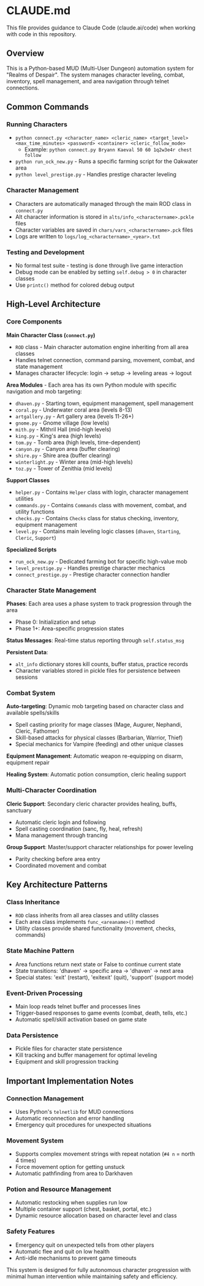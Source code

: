 # CLAUDE.md

This file provides guidance to Claude Code (claude.ai/code) when working with code in this repository.

## Overview

This is a Python-based MUD (Multi-User Dungeon) automation system for "Realms of Despair". The system manages character leveling, combat, inventory, spell management, and area navigation through telnet connections.

## Common Commands

### Running Characters
- `python connect.py <character_name> <cleric_name> <target_level> <max_time_minutes> <password> <container> <cleric_follow_mode>`
  - Example: `python connect.py Bryann Kaeval 50 60 1q2w3e4r chest follow`
- `python run_ock_new.py` - Runs a specific farming script for the Oakwater area
- `python level_prestige.py` - Handles prestige character leveling

### Character Management
- Characters are automatically managed through the main ROD class in `connect.py`
- Alt character information is stored in `alts/info_<charactername>.pckle` files
- Character variables are saved in `chars/vars_<charactername>.pck` files
- Logs are written to `logs/log_<charactername>_<year>.txt`

### Testing and Development
- No formal test suite - testing is done through live game interaction
- Debug mode can be enabled by setting `self.debug > 0` in character classes
- Use `printc()` method for colored debug output

## High-Level Architecture

### Core Components

**Main Character Class (`connect.py`)**
- `ROD` class - Main character automation engine inheriting from all area classes
- Handles telnet connection, command parsing, movement, combat, and state management
- Manages character lifecycle: login → setup → leveling areas → logout

**Area Modules** - Each area has its own Python module with specific navigation and mob targeting:
- `dhaven.py` - Starting town, equipment management, spell management
- `coral.py` - Underwater coral area (levels 8-13)
- `artgallery.py` - Art gallery area (levels 11-26+)
- `gnome.py` - Gnome village (low levels)
- `mith.py` - Mithril Hall (mid-high levels)
- `king.py` - King's area (high levels)
- `tom.py` - Tomb area (high levels, time-dependent)
- `canyon.py` - Canyon area (buffer clearing)
- `shire.py` - Shire area (buffer clearing)
- `winterlight.py` - Winter area (mid-high levels)
- `toz.py` - Tower of Zenithia (mid levels)

**Support Classes**
- `helper.py` - Contains `Helper` class with login, character management utilities
- `commands.py` - Contains `Commands` class with movement, combat, and utility functions  
- `checks.py` - Contains `Checks` class for status checking, inventory, equipment management
- `level.py` - Contains main leveling logic classes (`dhaven`, `Starting`, `Cleric`, `Support`)

**Specialized Scripts**
- `run_ock_new.py` - Dedicated farming bot for specific high-value mob
- `level_prestige.py` - Handles prestige character mechanics
- `connect_prestige.py` - Prestige character connection handler

### Character State Management

**Phases**: Each area uses a phase system to track progression through the area
- Phase 0: Initialization and setup
- Phase 1+: Area-specific progression states

**Status Messages**: Real-time status reporting through `self.status_msg`

**Persistent Data**: 
- `alt_info` dictionary stores kill counts, buffer status, practice records
- Character variables stored in pickle files for persistence between sessions

### Combat System

**Auto-targeting**: Dynamic mob targeting based on character class and available spells/skills
- Spell casting priority for mage classes (Mage, Augurer, Nephandi, Cleric, Fathomer)
- Skill-based attacks for physical classes (Barbarian, Warrior, Thief)
- Special mechanics for Vampire (feeding) and other unique classes

**Equipment Management**: Automatic weapon re-equipping on disarm, equipment repair

**Healing System**: Automatic potion consumption, cleric healing support

### Multi-Character Coordination

**Cleric Support**: Secondary cleric character provides healing, buffs, sanctuary
- Automatic cleric login and following
- Spell casting coordination (sanc, fly, heal, refresh)
- Mana management through trancing

**Group Support**: Master/support character relationships for power leveling
- Parity checking before area entry
- Coordinated movement and combat

## Key Architecture Patterns

### Class Inheritance
- `ROD` class inherits from all area classes and utility classes
- Each area class implements `func_<areaname>()` method
- Utility classes provide shared functionality (movement, checks, commands)

### State Machine Pattern
- Area functions return next state or False to continue current state
- State transitions: 'dhaven' → specific area → 'dhaven' → next area
- Special states: 'exit' (restart), 'exitexit' (quit), 'support' (support mode)

### Event-Driven Processing
- Main loop reads telnet buffer and processes lines
- Trigger-based responses to game events (combat, death, tells, etc.)
- Automatic spell/skill activation based on game state

### Data Persistence
- Pickle files for character state persistence
- Kill tracking and buffer management for optimal leveling
- Equipment and skill progression tracking

## Important Implementation Notes

### Connection Management
- Uses Python's `telnetlib` for MUD connections
- Automatic reconnection and error handling
- Emergency quit procedures for unexpected situations

### Movement System
- Supports complex movement strings with repeat notation (`#4 n` = north 4 times)
- Force movement option for getting unstuck
- Automatic pathfinding from area to Darkhaven

### Potion and Resource Management
- Automatic restocking when supplies run low
- Multiple container support (chest, basket, portal, etc.)
- Dynamic resource allocation based on character level and class

### Safety Features
- Emergency quit on unexpected tells from other players
- Automatic flee and quit on low health
- Anti-idle mechanisms to prevent game timeouts

This system is designed for fully autonomous character progression with minimal human intervention while maintaining safety and efficiency.